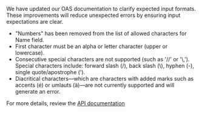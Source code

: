 We have updated our OAS documentation to clarify expected input formats. These improvements will reduce unexpected errors by ensuring input expectations are clear. 

- "Numbers" has been removed from the list of allowed characters for Name field.
- First character must be an alpha or letter character (upper or lowercase).
- Consecutive special characters are not supported (such as '//' or '\\,'). Special characters include: forward slash (/), back slash (\\), hyphen (-), single quote/apostrophe (').
- Diacritical characters—which are characters with added marks such as accents (é) or umlauts (ä)—are not currently supported and will generate an error. 
	
For more details, review the [API documentation](https://developer.va.gov/explore/api/veteran-confirmation/docs?version=current)
